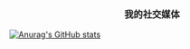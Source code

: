 <h3 align="center">
  我的社交媒体
</h3>

[![Anurag's GitHub stats](https://github-readme-stats.vercel.app/api?username=zhenyingjs)](https://github.com/anuraghazra/github-readme-stats)
